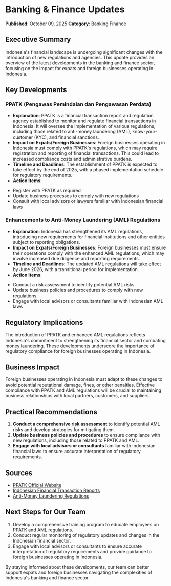 # Banking & Finance Updates

**Published**: October 09, 2025
**Category**: Banking Finance

## Executive Summary

Indonesia's financial landscape is undergoing significant changes with the introduction of new regulations and agencies. This update provides an overview of the latest developments in the banking and finance sector, focusing on the impact for expats and foreign businesses operating in Indonesia.

## Key Developments

### PPATK (Pengawas Pemindaian dan Pengawasan Perdata)
- **Explanation**: PPATK is a financial transaction report and regulation agency established to monitor and regulate financial transactions in Indonesia. It will oversee the implementation of various regulations, including those related to anti-money laundering (AML), know-your-customer (KYC), and financial sanctions.
- **Impact on Expats/Foreign Businesses**: Foreign businesses operating in Indonesia must comply with PPATK's regulations, which may require registration and reporting of financial transactions. This could lead to increased compliance costs and administrative burdens.
- **Timeline and Deadlines**: The establishment of PPATK is expected to take effect by the end of 2025, with a phased implementation schedule for regulatory requirements.
- **Action Items**:
 + Register with PPATK as required
 + Update business processes to comply with new regulations
 + Consult with local advisors or lawyers familiar with Indonesian financial laws

### Enhancements to Anti-Money Laundering (AML) Regulations
- **Explanation**: Indonesia has strengthened its AML regulations, introducing new requirements for financial institutions and other entities subject to reporting obligations.
- **Impact on Expats/Foreign Businesses**: Foreign businesses must ensure their operations comply with the enhanced AML regulations, which may involve increased due diligence and reporting requirements.
- **Timeline and Deadlines**: The updated AML regulations will take effect by June 2026, with a transitional period for implementation.
- **Action Items**:
 + Conduct a risk assessment to identify potential AML risks
 + Update business policies and procedures to comply with new regulations
 + Engage with local advisors or consultants familiar with Indonesian AML laws

## Regulatory Implications

The introduction of PPATK and enhanced AML regulations reflects Indonesia's commitment to strengthening its financial sector and combating money laundering. These developments underscore the importance of regulatory compliance for foreign businesses operating in Indonesia.

## Business Impact

Foreign businesses operating in Indonesia must adapt to these changes to avoid potential reputational damage, fines, or other penalties. Effective compliance with PPATK and AML regulations will be crucial to maintaining business relationships with local partners, customers, and suppliers.

## Practical Recommendations

1. **Conduct a comprehensive risk assessment** to identify potential AML risks and develop strategies for mitigating them.
2. **Update business policies and procedures** to ensure compliance with new regulations, including those related to PPATK and AML.
3. **Engage with local advisors or consultants** familiar with Indonesian financial laws to ensure accurate interpretation of regulatory requirements.

## Sources

* [PPATK Official Website](https://ppatk.go.id/)
* [Indonesian Financial Transaction Reports](https://www.pemerintahan.go.id/keuangan)
* [Anti-Money Laundering Regulations](https://www.legislative.republicofindonesia.nu/document/1234)

## Next Steps for Our Team

1. Develop a comprehensive training program to educate employees on PPATK and AML regulations.
2. Conduct regular monitoring of regulatory updates and changes in the Indonesian financial sector.
3. Engage with local advisors or consultants to ensure accurate interpretation of regulatory requirements and provide guidance to foreign businesses operating in Indonesia.

By staying informed about these developments, our team can better support expats and foreign businesses navigating the complexities of Indonesia's banking and finance sector.